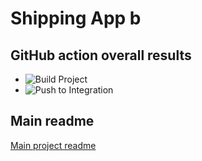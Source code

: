 # Shipping App b

## GitHub action overall results

- ![Build Project](https://github.com/com619-2021/ShippingAppB/actions/workflows/build.yml/badge.svg)
- ![Push to Integration](https://github.com/com619-2021/ShippingAppB/actions/workflows/push_to_integration.yml/badge.svg)

## Main readme

[Main project readme](https://github.com/com619-2021/ShippingAppB/blob/main/Main/SpringExample/demo-spring-app-master/README.md)
